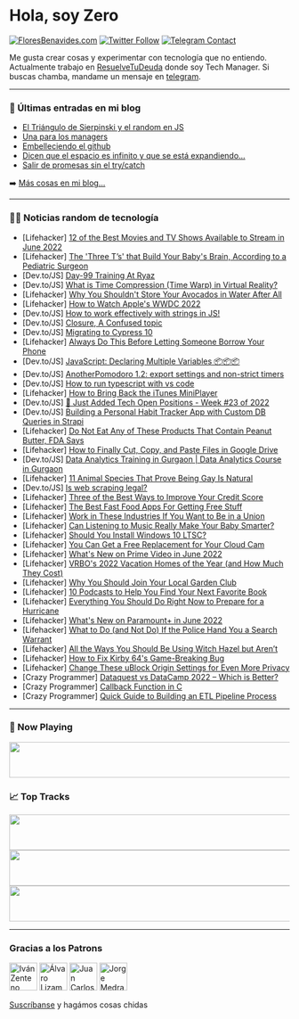 # Hola, soy Zero

[![FloresBenavides.com](https://img.shields.io/website?down_message=oops&label=MiBlog&style=for-the-badge&up_message=online&url=https%3A%2F%2Ffloresbenavides.com)](https://floresbenavides.com) [![Twitter Follow](https://img.shields.io/twitter/follow/ZeroDragon?color=%231DA1F2&label=Follow&logo=twitter&logoColor=ffffff&style=for-the-badge)](https://twitter.com/zerodragon) [![Telegram Contact](https://img.shields.io/badge/escr%C3%ADbeme-ZeroDragon-%2326A5E4?style=for-the-badge&logo=telegram)](https://t.me/zerodragon)

Me gusta crear cosas y experimentar con tecnología que no entiendo.
Actualmente trabajo en [ResuelveTuDeuda](http://github.com/resuelve) donde soy Tech Manager.
Si buscas chamba, mandame un mensaje en [telegram](https://t.me/zerodragon).

---

### 📕 Últimas entradas en mi blog
<!-- BLOG-POST-LIST:START -->
- [El Triángulo de Sierpinski y el random en JS](https://floresbenavides.com/el-triangulo-de-sierpinski-y-el-random-en-js/)
- [Una para los managers](https://floresbenavides.com/una-para-los-managers/)
- [Embelleciendo el github](https://floresbenavides.com/embelleciendo-el-github/)
- [Dicen que el espacio es infinito y que se está expandiendo…](https://floresbenavides.com/dicen-que-el-espacio-es-infinito-y-que-se-esta-expandiendo/)
- [Salir de promesas sin el try/catch](https://floresbenavides.com/salir-de-promesas-sin-el-try-catch/)
<!-- BLOG-POST-LIST:END -->

➡️ [Más cosas en mi blog...](https://floresbenavides.com)

---

### 👨‍💻 Noticias random de tecnología
<!-- TECH-POSTS:START -->
- [Lifehacker] [12 of the Best Movies and TV Shows Available to Stream in June 2022](https://lifehacker.com/12-of-the-best-movies-and-tv-shows-available-to-stream-1848996215)
- [Lifehacker] [The &#39;Three T’s&#39; that Build Your Baby&#39;s Brain, According to a Pediatric Surgeon](https://lifehacker.com/the-three-t-s-that-build-your-babys-brain-according-to-1849000872)
- [Dev.to/JS] [Day-99 Training At Ryaz](https://dev.to/mahin651/day-99-training-at-ryaz-50ea)
- [Dev.to/JS] [What is Time Compression &lpar;Time Warp&rpar; in Virtual Reality?](https://dev.to/babatunde/what-is-time-compression-time-warp-in-virtual-reality-40k2)
- [Lifehacker] [Why You Shouldn&#39;t Store Your Avocados in Water After All](https://lifehacker.com/why-you-shouldnt-store-your-avocados-in-water-after-all-1849001266)
- [Lifehacker] [How to Watch Apple&#39;s WWDC 2022](https://lifehacker.com/how-to-watch-apples-wwdc-2022-1849001407)
- [Dev.to/JS] [How to work effectively with strings in JS!](https://dev.to/kai_wenzel/how-to-work-effectively-with-strings-in-js-25ko)
- [Dev.to/JS] [Closure, A Confused topic](https://dev.to/sushantagupta007/closurea-confused-topic-396k)
- [Dev.to/JS] [Migrating to Cypress 10](https://dev.to/cypress/migrating-to-cypress-10-2gbe)
- [Lifehacker] [Always Do This Before Letting Someone Borrow Your Phone](https://lifehacker.com/always-do-this-before-letting-someone-borrow-your-phone-1849000861)
- [Dev.to/JS] [JavaScript: Declaring Multiple Variables 📦📦📦](https://dev.to/richclarke0/javascript-declaring-multiple-variables-3m2d)
- [Dev.to/JS] [AnotherPomodoro 1.2: export settings and non-strict timers](https://dev.to/hanziness/anotherpomodoro-12-export-settings-and-non-strict-timers-3l5o)
- [Dev.to/JS] [How to run typescript with vs code](https://dev.to/ahadalichowdhury/how-to-run-typescript-with-vs-code-1hpg)
- [Lifehacker] [How to Bring Back the iTunes MiniPlayer](https://lifehacker.com/how-to-bring-back-the-itunes-miniplayer-1849000588)
- [Dev.to/JS] [🤖 Just Added Tech Open Positions - Week #23 of 2022](https://dev.to/shman/just-added-tech-open-positions-week-23-of-2022-5f7k)
- [Dev.to/JS] [Building a Personal Habit Tracker App with Custom DB Queries in Strapi](https://dev.to/strapi/building-a-personal-habit-tracker-app-with-custom-db-queries-in-strapi-48g3)
- [Lifehacker] [Do Not Eat Any of These Products That Contain Peanut Butter, FDA Says](https://lifehacker.com/do-not-eat-any-of-these-products-that-contain-peanut-bu-1849000220)
- [Lifehacker] [How to Finally Cut, Copy, and Paste Files in Google Drive](https://lifehacker.com/how-to-finally-cut-copy-and-paste-files-in-google-dri-1849000671)
- [Dev.to/JS] [Data Analytics Training in Gurgaon | Data Analytics Course in Gurgaon](https://dev.to/sanasin04984541/data-analytics-training-in-gurgaon-data-analytics-course-in-gurgaon-5cmg)
- [Lifehacker] [11 Animal Species That Prove Being Gay Is Natural](https://lifehacker.com/11-animal-species-that-prove-being-gay-is-natural-1848997897)
- [Dev.to/JS] [Is web scraping legal?](https://dev.to/ariansohrabi/is-web-scraping-legal-2mfd)
- [Lifehacker] [Three of the Best Ways to Improve Your Credit Score](https://lifehacker.com/three-of-the-best-ways-to-improve-your-credit-score-1848996415)
- [Lifehacker] [The Best Fast Food Apps For Getting Free Stuff](https://lifehacker.com/the-best-fast-food-apps-for-getting-free-stuff-1848997670)
- [Lifehacker] [Work in These Industries If You Want to Be in a Union](https://lifehacker.com/work-in-these-industries-if-you-want-to-be-in-a-union-1848986455)
- [Lifehacker] [Can Listening to Music Really Make Your Baby Smarter?](https://lifehacker.com/can-listening-to-classical-music-really-make-your-baby-1848997669)
- [Lifehacker] [Should You Install Windows 10 LTSC?](https://lifehacker.com/should-you-install-windows-10-ltsc-1848997569)
- [Lifehacker] [You Can Get a Free Replacement for Your Cloud Cam](https://lifehacker.com/how-to-replace-your-cloud-cam-with-a-free-blink-mini-1848996113)
- [Lifehacker] [What&#39;s New on Prime Video in June 2022](https://lifehacker.com/whats-new-on-prime-video-in-june-2022-1848996724)
- [Lifehacker] [VRBO&#39;s 2022 Vacation Homes of the Year &lpar;and How Much They Cost&rpar;](https://lifehacker.com/vrbos-2022-vacation-homes-of-the-year-and-how-much-the-1848995648)
- [Lifehacker] [Why You Should Join Your Local Garden Club](https://lifehacker.com/why-you-should-join-your-local-garden-club-1848995994)
- [Lifehacker] [10 Podcasts to Help You Find Your Next Favorite Book](https://lifehacker.com/10-podcasts-to-help-you-find-your-next-favorite-book-1848996337)
- [Lifehacker] [Everything You Should Do Right Now to Prepare for a Hurricane](https://lifehacker.com/everything-you-should-do-right-now-to-prepare-for-a-hur-1848995841)
- [Lifehacker] [What&#39;s New on Paramount+ in June 2022](https://lifehacker.com/whats-new-on-paramount-in-june-2022-1848995617)
- [Lifehacker] [What to Do &lpar;and Not Do&rpar; If the Police Hand You a Search Warrant](https://lifehacker.com/what-to-do-and-not-do-if-the-police-hand-you-a-search-1848995409)
- [Lifehacker] [All the Ways You Should Be Using Witch Hazel but Aren’t](https://lifehacker.com/all-the-ways-you-should-be-using-witch-hazel-but-aren-t-1848982938)
- [Lifehacker] [How to Fix Kirby 64&#39;s Game-Breaking Bug](https://lifehacker.com/how-to-fix-kirby-64s-game-breaking-bug-1848995216)
- [Lifehacker] [Change These uBlock Origin Settings for Even More Privacy](https://lifehacker.com/change-these-ublock-origin-settings-for-even-more-priva-1848995058)
- [Crazy Programmer] [Dataquest vs DataCamp 2022 – Which is Better?](https://www.thecrazyprogrammer.com/2022/05/dataquest-vs-datacamp.html)
- [Crazy Programmer] [Callback Function in C](https://www.thecrazyprogrammer.com/2022/05/callback-function-in-c.html)
- [Crazy Programmer] [Quick Guide to Building an ETL Pipeline Process](https://www.thecrazyprogrammer.com/2022/05/quick-guide-to-building-an-etl-pipeline-process.html)<!-- TECH-POSTS:END -->

---

### 🎵 Now Playing
<a href="https://spotify-now-playing-dun.vercel.app/now-playing?open"><img src="https://spotify-now-playing-dun.vercel.app/now-playing" width="540" height="64"></a>

### 📈 Top Tracks
<a href="https://spotify-now-playing-dun.vercel.app/top-tracks?i=1&open"><img src="https://spotify-now-playing-dun.vercel.app/top-tracks?i=1" width="540" height="64"></a>
<a href="https://spotify-now-playing-dun.vercel.app/top-tracks?i=2&open"><img src="https://spotify-now-playing-dun.vercel.app/top-tracks?i=2" width="540" height="64"></a>
<a href="https://spotify-now-playing-dun.vercel.app/top-tracks?i=3&open"><img src="https://spotify-now-playing-dun.vercel.app/top-tracks?i=3" width="540" height="64"></a>

---

### Gracias a los Patrons
[<img src="https://avatars.githubusercontent.com/u/243380?v=4" alt="Iván Zenteno" width="50px">](https://github.com/k001) [<img src="https://avatars.githubusercontent.com/u/19955639?v=4" alt="Álvaro Lizama" width="50px">](https://github.com/alvarolizama) [<img src="https://avatars.githubusercontent.com/u/2718753?v=4" alt="Juan Carlos Ruiz" width="50px">](https://github.com/JuanCrg90) [<img src="https://avatars.githubusercontent.com/u/37025?v=4" alt="Jorge Medrano" width="50px">](https://github.com/h1pp1e) 

[Suscríbanse](https://www.patreon.com/zerodragon) y hagámos cosas chidas
